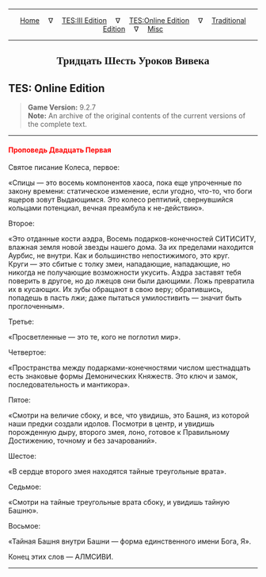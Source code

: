 
---

<!-- Jekyll Page Links -->

<center>
<a href="../../../../index.html">Home</a>
&emsp;&nabla;&emsp;
<a href="../../../index-tes3.html">TES:III Edition</a>
&emsp;&nabla;&emsp;
<a href="../../../index-teso.html">TES:Online Edition</a>
&emsp;&nabla;&emsp;
<a href="../../../index-traditional.html">Traditional Edition</a>
&emsp;&nabla;&emsp;
<a href="../../../index-misc.html">Misc</a>
</center>

<!-- Markdown Body Below: -->

---

<center>
<h2><span style="font-family:Georgia">Тридцать Шесть Уроков Вивека</span></h2>
</center>

## TES: Online Edition

> __Game Version:__ 9.2.7\
> __Note:__ An archive of the original contents of the current versions of the complete text.

---

#### <span style="color:red">Проповедь Двадцать Первая</span>

Святое писание Колеса, первое:

«Спицы — это восемь компонентов хаоса, пока еще упроченные по закону времени: статическое изменение, если угодно, что-то, что боги ящеров зовут Выдающимся. Это колесо рептилий, свернувшийся кольцами потенциал, вечная преамбула к не-действию».

Второе:

«Это отданные кости аэдра, Восемь подарков-конечностей СИТИСИТУ, влажная земля новой звезды нашего дома. За их пределами находится Аурбис, не внутри. Как и большинство непостижимого, это круг. Круги — это сбитые с толку змеи, нападающие, нападающие, но никогда не получающие возможности укусить. Аэдра заставят тебя поверить в другое, но до лжецов они были дающими. Ложь превратила их в кусающих. Их зубы обращают в свою веру; обратившись, попадешь в пасть лжи; даже пытаться умилостивить — значит быть проглоченным».

Третье:

«Просветленные — это те, кого не поглотил мир».

Четвертое:

«Пространства между подарками-конечностями числом шестнадцать есть знаковые формы Демонических Княжеств. Это ключ и замок, последовательность и мантикора».

Пятое:

«Смотри на величие сбоку, и все, что увидишь, это Башня, из которой наши предки создали идолов. Посмотри в центр, и увидишь порожденную дыру, второго змея, лоно, готовое к Правильному Достижению, точному и без зачарований».

Шестое:

«В сердце второго змея находятся тайные треугольные врата».

Седьмое:

«Смотри на тайные треугольные врата сбоку, и увидишь тайную Башню».

Восьмое:

«Тайная Башня внутри Башни — форма единственного имени Бога, Я».

Конец этих слов — АЛМСИВИ.

---
